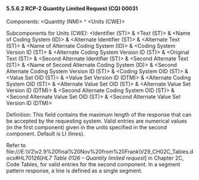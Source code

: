 #### 5.5.6.2 RCP-2 Quantity Limited Request (CQ) 00031

Components: &lt;Quantity (NM)> ^ &lt;Units (CWE)>

Subcomponents for Units (CWE): &lt;Identifier (ST)> & &lt;Text (ST)> & &lt;Name of Coding System (ID)> & &lt;Alternate Identifier (ST)> & &lt;Alternate Text (ST)> & &lt;Name of Alternate Coding System (ID)> & &lt;Coding System Version ID (ST)> & &lt;Alternate Coding System Version ID (ST)> & &lt;Original Text (ST)> & &lt;Second Alternate Identifier (ST)> & &lt;Second Alternate Text (ST)> & &lt;Name of Second Alternate Coding System (ID)> & &lt;Second Alternate Coding System Version ID (ST)> & &lt;Coding System OID (ST)> & &lt;Value Set OID (ST)> & &lt;Value Set Version ID (DTM)> & &lt;Alternate Coding System OID (ST)> & &lt;Alternate Value Set OID (ST)> & &lt;Alternate Value Set Version ID (DTM)> & &lt;Second Alternate Coding System OID (ST)> & &lt;Second Alternate Value Set OID (ST)> & &lt;Second Alternate Value Set Version ID (DTM)>

Definition: This field contains the maximum length of the response that can be accepted by the requesting system. Valid entries are numerical values (in the first component) given in the units specified in the second component. Default is LI (lines).

Refer to file:///E:\V2\v2.9%20final%20Nov%20from%20Frank\V29_CH02C_Tables.docx#HL70126[_HL7 Table 0126 – Quantity limited request_] in Chapter 2C, Code Tables, for valid entries for the second component. In a segment pattern response, a line is defined as a single segment.
